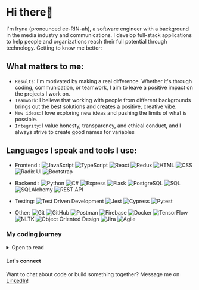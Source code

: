 # Hi there👋 

I'm Iryna (pronounced ee-RIN-ah), a software engineer with a background in the media industry and communications. I develop full-stack applications to help people and organizations reach their full potential through technology. 
Getting to know me better:

## What matters to me: 
* `Results`: I'm motivated by making a real difference. Whether it's through coding, communication, or teamwork, I aim to leave a positive impact on the projects I work on.
* `Teamwork`: I believe that working with people from different backgrounds brings out the best solutions and creates a positive, creative vibe.
* `New ideas`: I love exploring new ideas and pushing the limits of what is possible.
* `Integrity`: I value honesty, transparency, and ethical conduct, and I always strive to create good names for variables

## Languages I speak and tools I use:
- Frontend : <img src="https://img.shields.io/badge/-JavaScript-F7DF1E?logo=javascript&logoColor=black" alt="JavaScript" aria-label="JavaScript">   <img src="https://img.shields.io/badge/-TypeScript-007ACC?logo=typescript&logoColor=white" alt="TypeScript" aria-label="TypeScript">  <img src="https://img.shields.io/badge/-React-61DAFB?logo=react&logoColor=black" alt="React" aria-label="React"> <img src="https://img.shields.io/badge/-Redux-764ABC?logo=redux&logoColor=white" alt="Redux" aria-label="Redux"> <img src="https://img.shields.io/badge/-HTML-E34F26?logo=html5&logoColor=white" alt="HTML" aria-label="HTML"> <img src="https://img.shields.io/badge/-CSS-1572B6?logo=css3&logoColor=white" alt="CSS" aria-label="CSS"> <img src="https://img.shields.io/badge/-Radix%20UI-000000?logo=radix-ui&logoColor=white" alt="Radix UI" aria-label="Radix UI"> <img src="https://img.shields.io/badge/-Bootstrap-7952B3?logo=bootstrap&logoColor=white" alt="Bootstrap" aria-label="Bootstrap">

- Backend : <img src="https://img.shields.io/badge/-Python-3776AB?logo=python&logoColor=white" alt="Python" aria-label="Python"> <img src="https://img.shields.io/badge/-C%23-239120?logo=c-sharp&logoColor=white" alt="C#" aria-label="C#"> <img src="https://img.shields.io/badge/-Express-000000?logo=express&logoColor=white" alt="Express" aria-label="Express"> <img src="https://img.shields.io/badge/-Flask-000000?logo=flask&logoColor=white" alt="Flask" aria-label="Flask"> <img src="https://img.shields.io/badge/-PostgreSQL-4169E1?logo=postgresql&logoColor=white" alt="PostgreSQL" aria-label="PostgreSQL"> <img src="https://img.shields.io/badge/-SQL-4479A1?logo=sql&logoColor=white" alt="SQL" aria-label="SQL"> <img src="https://img.shields.io/badge/-SQLAlchemy-D71F00?logo=sqlalchemy&logoColor=white" alt="SQLAlchemy" aria-label="SQLAlchemy"> <img src="https://img.shields.io/badge/-REST API-02569B?logo=restapi&logoColor=white" alt="REST API" aria-label="REST API">

- Testing: <img src="https://img.shields.io/badge/-Test Driven Development-333333?logo=test&logoColor=white" alt="Test Driven Development" aria-label="Test Driven Development"> <img src="https://img.shields.io/badge/-Jest-C21325?logo=jest&logoColor=white" alt="Jest" aria-label="Jest"> <img src="https://img.shields.io/badge/-Cypress-17202C?logo=cypress&logoColor=white" alt="Cypress" aria-label="Cypress"> <img src="https://img.shields.io/badge/-Pytest-0A9EDC?logo=pytest&logoColor=white" alt="Pytest" aria-label="Pytest">

- Other: <img src="https://img.shields.io/badge/-Git-F05032?logo=git&logoColor=white" alt="Git" aria-label="Git"> <img src="https://img.shields.io/badge/-GitHub-181717?logo=github&logoColor=white" alt="GitHub" aria-label="GitHub"> <img src="https://img.shields.io/badge/-Postman-FF6C37?logo=postman&logoColor=white" alt="Postman" aria-label="Postman"> <img src="https://img.shields.io/badge/-Firebase-FFCA28?logo=firebase&logoColor=black" alt="Firebase" aria-label="Firebase">
<img src="https://img.shields.io/badge/-Docker-2496ED?logo=docker&logoColor=white" alt="Docker" aria-label="Docker"> <img src="https://img.shields.io/badge/-TensorFlow-FF6F00?logo=tensorflow&logoColor=white" alt="TensorFlow" aria-label="TensorFlow">
<img src="https://img.shields.io/badge/-NLTK-85BAE1?logo=nltk&logoColor=black" alt="NLTK" aria-label="NLTK"> <img src="https://img.shields.io/badge/-Object Oriented Design-007ACC?logo=design&logoColor=white" alt="Object Oriented Design" aria-label="Object Oriented Design"> <img src="https://img.shields.io/badge/-Jira-0052CC?logo=jira&logoColor=white" alt="Jira" aria-label="Jira"> <img src="https://img.shields.io/badge/-Agile-00D09C?logo=agile&logoColor=white" alt="Agile" aria-label="Agile">

### My coding journey

<details>
  
<summary> Open to read </summary>
	<br/>
I started my journey by writing “Hello, World!” in JavaScript. Since then, I have expanded my expertise across multiple programming languages and technologies and collaborated with talented professionals on a variety of interesting projects.

After teaching myself JavaScript and React, I built my first project and portfolio website. Driven by a passion for software engineering, I enrolled in Hackbright Academy's coding bootcamp, where I completed 800+ hours of intensive training and successfully delivered 15+ solo, pair, and group projects. During the bootcamp, I learned Python as my second programming language, gained foundational knowledge in Java, and developed skills in working with relational databases like PostgreSQL.

Post-graduation, I developed a responsive TV show tracker app optimized for performance and data integration using React and JavaScript.

To deepen my full-stack skills, learn AWS and testing, I joined ProgramEquity’s Software Engineering Fellowship, working on an open-source project.

I then continued enhancing my skills as a software engineer by building a smart shopping list web application with The Collab Lab, an organization that helps early-career developers gain practical experience with support from mentors.

While contributing to this project, I expanded my knowledge of React, learned how to work with Firebase, and had the chance to conduct code reviews, work on user story points, and develop 15+ features such as item addition and deletion, validations, sorting, and filtering.

My journey continued with the ‘Support SFUSD’ project, where I contributed to building a website that engages San Francisco residents in supporting local schools. I gained hands-on experience with TypeScript and implemented search functionality across the stack to enhance the user experience.

I am always eager to learn and expand my knowledge. Currently, I am building a new project in C# and continuing to develop my expertise.
</details>


#### Let's connect 
Want to chat about code or build something together? Message me on [LinkedIn](https://www.linkedin.com/in/trushmi/)!


<!--
**trushmi/trushmi** is a ✨ _special_ ✨ repository because its `README.md` (this file) appears on your GitHub profile.

Here are some ideas to get you started:

- 🔭 I’m currently working on ...
- 🌱 I’m currently learning ...
- 👯 I’m looking to collaborate on ...
- 🤔 I’m looking for help with ...
- 💬 Ask me about ...
- 📫 How to reach me: ...
- 😄 Pronouns: ...
- ⚡ Fun fact: ...
-->
